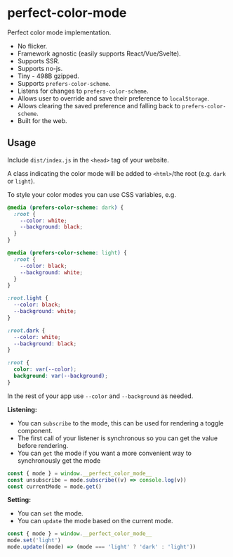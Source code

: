 # perfect-color-mode

Perfect color mode implementation.

- No flicker.
- Framework agnostic (easily supports React/Vue/Svelte).
- Supports SSR.
- Supports no-js.
- Tiny - 498B gzipped.
- Supports `prefers-color-scheme`.
- Listens for changes to `prefers-color-scheme`.
- Allows user to override and save their preference to `localStorage`.
- Allows clearing the saved preference and falling back to `prefers-color-scheme`.
- Built for the web.

## Usage

Include `dist/index.js` in the `<head>` tag of your website.

A class indicating the color mode will be added to `<html>`/the root (e.g. `dark` or `light`).

To style your color modes you can use CSS variables, e.g.

```css
@media (prefers-color-scheme: dark) {
  :root {
    --color: white;
    --background: black;
  }
}

@media (prefers-color-scheme: light) {
  :root {
    --color: black;
    --background: white;
  }
}

:root.light {
  --color: black;
  --background: white;
}

:root.dark {
  --color: white;
  --background: black;
}

:root {
  color: var(--color);
  background: var(--background);
}
```

In the rest of your app use `--color` and `--background` as needed.

**Listening:**

- You can `subscribe` to the mode, this can be used for rendering a toggle component.
- The first call of your listener is synchronous so you can get the value before rendering.
- You can `get` the mode if you want a more convenient way to synchronously get the mode

```js
const { mode } = window.__perfect_color_mode__
const unsubscribe = mode.subscribe((v) => console.log(v))
const currentMode = mode.get()
```

**Setting:**

- You can `set` the mode.
- You can `update` the mode based on the current mode.

```js
const { mode } = window.__perfect_color_mode__
mode.set('light')
mode.update((mode) => (mode === 'light' ? 'dark' : 'light'))
```
